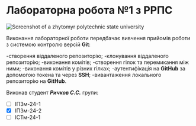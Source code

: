 # **Лабораторна робота №1 з РРПС**

![Screenshot of a zhytomyr polytechnic state university](https://media.ztu.edu.ua/wp-content/uploads/2020/02/Group-6-1-1536x465.png)

Виконання лабораторної роботи передбачає вивчення прийомів роботи з системою контролю версій **Git**:

-створення віддаленого репозиторію;
-клонування віддаленого репозиторію;
-виконання комітів;
-створення гілок та перемикання між ними;
-виконання комітів у різних гілках;
-аутентифікація на **GitHub** за допомогою токена та через **SSH**;
-вивантаження локального репозиторію на **GitHub**.

Виконав студент ***Ричков С.С.*** групи:

- [ ] ІПЗм-24-1
- [x] ІПЗм-24-2
- [ ] ІСТм-24-1
